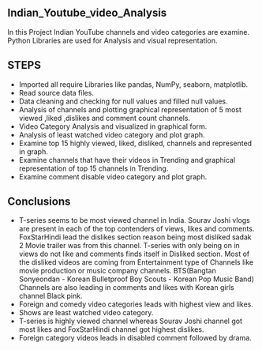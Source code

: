 
## Indian_Youtube_video_Analysis
 In this Project Indian YouTube channels and video categories are examine.
  Python Libraries are used for Analysis and visual representation. 
## STEPS
- Imported all require Libraries like pandas, NumPy, seaborn, matplotlib.
- Read source data files.
- Data cleaning and checking for null values and filled null values.
- Analysis of channels and plotting graphical representation of 5 most viewed ,liked ,dislikes and comment count channels.
- Video Category Analysis and visualized in graphical form.
- Analysis of least watched video category and plot graph.
- Examine top 15 highly viewed, liked, disliked, channels and represented in graph.
- Examine channels that have their videos in Trending and graphical representation of top 15 channels in Trending.
- Examine comment disable video category and plot graph.

## Conclusions
-  T-series seems to be most viewed channel in India. Sourav Joshi vlogs are present in each of the top contenders of views, likes and comments. FoxStarHindi lead the dislikes section reason being most disliked sadak 2 Movie trailer was from this channel. T-series with only being on in views do not like and comments finds itself in Disliked section. Most of the disliked videos are coming from Entertainment type of Channels like movie production or music company channels. BTS(Bangtan Sonyeondan - Korean Bulletproof Boy Scouts - Korean Pop Music Band) Channels are also leading in comments and likes with Korean girls channel Black pink.
- Foreign and comedy video categories leads with highest view and likes.
- Shows are least watched video category.
- T-series is highly viewed channel whereas Sourav Joshi channel got most likes and FoxStarHindi channel got highest dislikes.
- Foreign category videos leads in disabled comment followed by drama.
